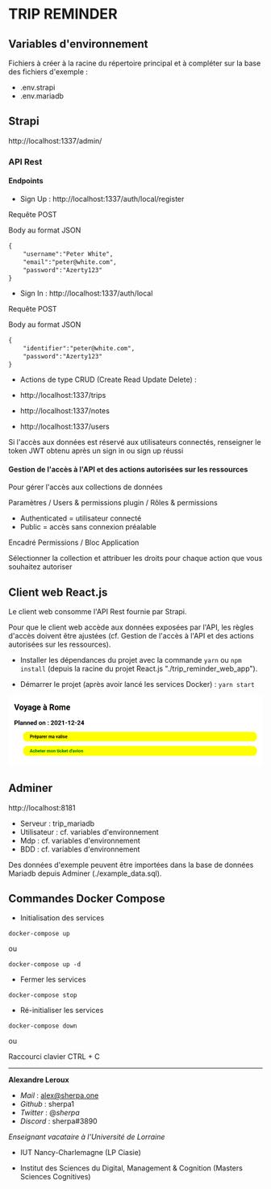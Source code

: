 # TRIP REMINDER

## Variables d'environnement

Fichiers à créer à la racine du répertoire principal et à compléter sur la base des fichiers d'exemple :

- .env.strapi
- .env.mariadb

## Strapi

http://localhost:1337/admin/

### API Rest

#### Endpoints

- Sign Up : http://localhost:1337/auth/local/register

Requête POST

Body au format JSON

```
{
    "username":"Peter White",
    "email":"peter@white.com",
    "password":"Azerty123"
}
```

- Sign In : http://localhost:1337/auth/local

Requête POST

Body au format JSON
```
{
    "identifier":"peter@white.com",
    "password":"Azerty123"
}
```

- Actions de type CRUD (Create Read Update Delete) :

- http://localhost:1337/trips
- http://localhost:1337/notes
- http://localhost:1337/users

Si l'accès aux données est réservé aux utilisateurs connectés, renseigner le token JWT obtenu après un sign in ou sign up réussi

#### Gestion de l'accès à l'API et des actions autorisées sur les ressources

Pour gérer l'accès aux collections de données

Paramètres / Users & permissions plugin / Rôles & permissions

- Authenticated = utilisateur connecté
- Public = accès sans connexion préalable

Encadré Permissions / Bloc Application

Sélectionner la collection et attribuer les droits pour chaque action que vous souhaitez autoriser

## Client web React.js

Le client web consomme l'API Rest fournie par Strapi.

Pour que le client web accède aux données exposées par l'API, les règles d'accès doivent être ajustées (cf. Gestion de l'accès à l'API et des actions autorisées sur les ressources).

- Installer les dépendances du projet avec la commande `yarn` ou `npm install` (depuis la racine du projet React.js "./trip_reminder_web_app").

- Démarrer le projet (après avoir lancé les services Docker) : `yarn start`

![aperçu de l'application web](./web.png)

## Adminer

http://localhost:8181

- Serveur : trip_mariadb
- Utilisateur : cf. variables d'environnement
- Mdp : cf. variables d'environnement
- BDD : cf. variables d'environnement

Des données d'exemple peuvent être importées dans la base de données Mariadb depuis Adminer (./example_data.sql).

## Commandes Docker Compose

- Initialisation des services
```
docker-compose up
```

ou

```
docker-compose up -d
```

- Fermer les services

```
docker-compose stop
```

- Ré-initialiser les services

```
docker-compose down
```

ou

Raccourci clavier CTRL + C

---

**Alexandre Leroux**

- _Mail_ : alex@sherpa.one
- _Github_ : sherpa1
- _Twitter_ : @_sherpa_
- _Discord_ : sherpa#3890

_Enseignant vacataire à l'Université de Lorraine_

- IUT Nancy-Charlemagne (LP Ciasie)

- Institut des Sciences du Digital, Management & Cognition (Masters Sciences Cognitives)
